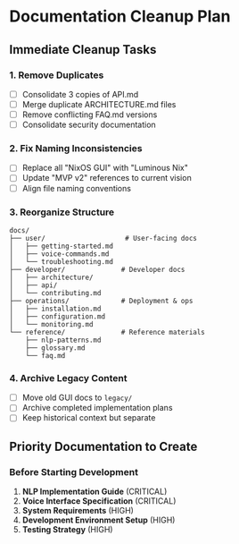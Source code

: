# Documentation Cleanup Plan

## Immediate Cleanup Tasks

### 1. Remove Duplicates
- [ ] Consolidate 3 copies of API.md
- [ ] Merge duplicate ARCHITECTURE.md files
- [ ] Remove conflicting FAQ.md versions
- [ ] Consolidate security documentation

### 2. Fix Naming Inconsistencies
- [ ] Replace all "NixOS GUI" with "Luminous Nix"
- [ ] Update "MVP v2" references to current vision
- [ ] Align file naming conventions

### 3. Reorganize Structure
```
docs/
├── user/                    # User-facing docs
│   ├── getting-started.md
│   ├── voice-commands.md
│   └── troubleshooting.md
├── developer/              # Developer docs
│   ├── architecture/
│   ├── api/
│   └── contributing.md
├── operations/             # Deployment & ops
│   ├── installation.md
│   ├── configuration.md
│   └── monitoring.md
└── reference/              # Reference materials
    ├── nlp-patterns.md
    ├── glossary.md
    └── faq.md
```

### 4. Archive Legacy Content
- [ ] Move old GUI docs to `legacy/`
- [ ] Archive completed implementation plans
- [ ] Keep historical context but separate

## Priority Documentation to Create

### Before Starting Development

1. **NLP Implementation Guide** (CRITICAL)
2. **Voice Interface Specification** (CRITICAL)
3. **System Requirements** (HIGH)
4. **Development Environment Setup** (HIGH)
5. **Testing Strategy** (HIGH)